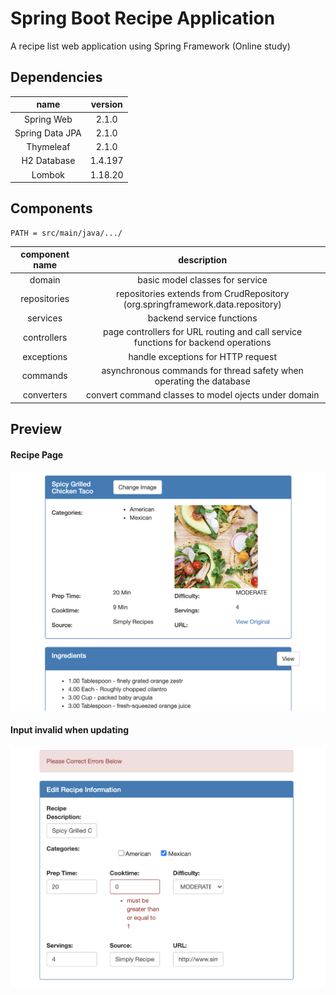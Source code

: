 # Spring Boot Recipe Application

A recipe list web application using Spring Framework (Online study)

## Dependencies
| name | version |
| :---: | :---: |
| Spring Web | 2.1.0 |
| Spring Data JPA | 2.1.0|
| Thymeleaf | 2.1.0|
| H2 Database | 1.4.197 |
| Lombok | 1.18.20 |



## Components
    PATH = src/main/java/.../
| component name | description |
| :---: | :---: |
| domain | basic model classes for service |
| repositories | repositories extends from CrudRepository (org.springframework.data.repository) |
| services | backend service functions |
| controllers | page controllers for URL routing and call service functions for backend operations |
| exceptions | handle exceptions for HTTP request |
| commands | asynchronous commands for thread safety when operating the database |
| converters | convert command classes to model ojects under domain |



## Preview
#### Recipe Page
![recipePage](previews/recipePage.png)
#### Input invalid when updating
![error](previews/errorHandle.png)


